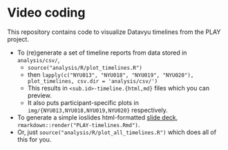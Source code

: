 # Video coding

This repository contains code to visualize Datavyu timelines from the PLAY project.

- To (re)generate a set of timeline reports from data stored in `analysis/csv/`, 
    - `source("analysis/R/plot_timelines.R")`
    - then `lapply(c("NYU013", "NYU018", "NYU019", "NYU020"), plot_timelines, csv.dir = 'analysis/csv/')`
    - This results in `<sub.id>-timeline.{html,md}` files which you can preview.
    - It also puts participant-specific plots in `img/{NYU013,NYU018,NYU019,NYU020}` respectively.
- To generate a simple ioslides html-formatted [slide deck](https://rawgit.com/PLAY-behaviorome/video-coding/master/PLAY-timelines.html), `rmarkdown::render("PLAY-timelines.Rmd")`.
- Or, just `source("analysis/R/plot_all_timelines.R")` which does all of this for you.